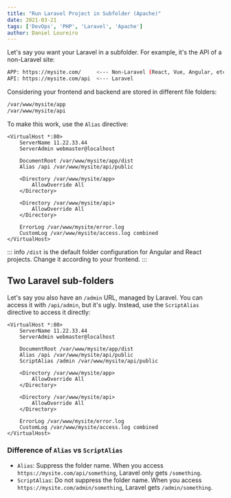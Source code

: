 ```yaml
---
title: "Run Laravel Project in Subfolder (Apache)"
date: 2021-03-21
tags: ['DevOps', 'PHP', 'Laravel', 'Apache']
author: Daniel Loureiro
---
```

Let's say you want your Laravel in a subfolder. For example, it's the API of a non-Laravel site:
<!-- more -->

```bash
APP: https://mysite.com/     <--- Non-Laravel (React, Vue, Angular, etc.)
API: https://mysite.com/api  <--- Laravel
```

Considering your frontend and backend are stored in different file folders:

```bash
/var/www/mysite/app
/var/www/mysite/api
```

To make this work, use the `Alias` directive:

```apacheconf
<VirtualHost *:80>
    ServerName 11.22.33.44
    ServerAdmin webmaster@localhost

    DocumentRoot /var/www/mysite/app/dist
    Alias /api /var/www/mysite/api/public

    <Directory /var/www/mysite/app>
        AllowOverride All
    </Directory>

    <Directory /var/www/mysite/api>
        AllowOverride All
    </Directory>

    ErrorLog /var/www/mysite/error.log
    CustomLog /var/www/mysite/access.log combined
</VirtualHost>
```

::: info
`/dist` is the default folder configuration for Angular and React projects. Change it according to your frontend.
:::

## Two Laravel sub-folders

Let's say you also have an `/admin` URL, managed by Laravel. You can access it with `/api/admin`, but it's ugly. Instead, use the `ScriptAlias` directive to access it directly:

```apacheconf
<VirtualHost *:80>
    ServerName 11.22.33.44
    ServerAdmin webmaster@localhost

    DocumentRoot /var/www/mysite/app/dist
    Alias /api /var/www/mysite/api/public
    ScriptAlias /admin /var/www/mysite/api/public

    <Directory /var/www/mysite/app>
        AllowOverride All
    </Directory>

    <Directory /var/www/mysite/api>
        AllowOverride All
    </Directory>

    ErrorLog /var/www/mysite/error.log
    CustomLog /var/www/mysite/access.log combined
</VirtualHost>
```

### Difference of `Alias` vs `ScriptAlias`

* `Alias`: Suppress the folder name. When you access `https://mysite.com/api/something`, Laravel only gets `/something`.
* `ScriptAlias`: Do not suppress the folder name. When you access `https://mysite.com/admin/something`, Laravel gets `/admin/something`.